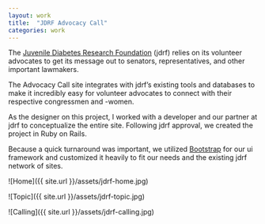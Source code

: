 ```yaml
---
layout: work
title:  "JDRF Advocacy Call"
categories: work
---
```


The [Juvenile Diabetes Research Foundation](http://jdrf.org) <span class="sc">(jdrf)</span> relies on its volunteer advocates to get its message out to senators, representatives, and other important lawmakers.

The Advocacy Call site integrates with <span class="sc">jdrf</span>’s existing tools and databases to make it incredibly easy for volunteer advocates to connect with their respective congressmen and -women.

As the designer on this project, I worked with a developer and our partner at <span class="sc">jdrf</span> to conceptualize the entire site. Following <span class="sc">jdrf</span> approval, we created the project in Ruby on Rails.

Because a quick turnaround was important, we utilized [Bootstrap](http://getbootstrap.com) for our <span class="sc">ui</span> framework and customized it heavily to fit our needs and the existing <span class="sc">jdrf</span> network of sites.

![Home]({{ site.url }}/assets/jdrf-home.jpg)

![Topic]({{ site.url }}/assets/jdrf-topic.jpg)

![Calling]({{ site.url }}/assets/jdrf-calling.jpg)
